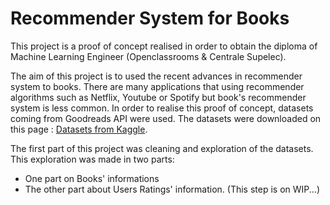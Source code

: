 # Recommender System for Books

This project is a proof of concept realised in order to obtain the diploma of Machine Learning Engineer (Openclassrooms & Centrale Supelec).

The aim of this project is to used the recent advances in recommender system to books. 
There are many applications that using recommender algorithms such as Netflix, Youtube or Spotify but book's recommender system is less common. 
In order to realise this proof of concept, datasets coming from Goodreads API were used. 
The datasets were downloaded on this page : [Datasets from Kaggle](!https://www.kaggle.com/bahramjannesarr/goodreads-book-datasets-10m).

The first part of this project was cleaning and exploration of the datasets. This exploration was made in two parts:
- One part on Books' informations
- The other part about Users Ratings' information. 
(This step is on WIP...)
